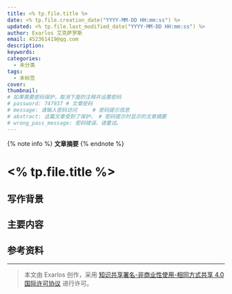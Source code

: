 ```yaml
---
title: <% tp.file.title %>
date: <% tp.file.creation_date("YYYY-MM-DD HH:mm:ss") %>
updated: <% tp.file.last_modified_date("YYYY-MM-DD HH:mm:ss") %>
author: Exarlos 艾克萨罗斯
email: 452361419@qq.com
description: 
keywords: 
categories: 
  - 未分类
tags: 
  - 未标签
cover: 
thumbnail: 
# 如果需要密码保护，取消下面的注释并设置密码
# password: 747937 # 文章密码
# message: 请输入密码访问     # 密码提示信息
# abstract: 这篇文章受到了保护。 # 密码提示时显示的文章摘要
# wrong_pass_message: 密码错误，请重试。
---
```


<!-- 在此处添加文章摘要 -->
{% note info %}
**文章摘要**
{% endnote %}

<!-- more -->

# <% tp.file.title %>

## 写作背景

## 主要内容

## 参考资料

---
> 本文由 Exarlos 创作，采用 [知识共享署名-非商业性使用-相同方式共享 4.0 国际许可协议](http://creativecommons.org/licenses/by-nc-sa/4.0/) 进行许可。

<!-- Obsidian 元数据 (不会影响 Hexo 解析) -->
<!-- 
创建时间: <% tp.file.creation_date("YYYY-MM-DD-dddd HH:mm") %> 
year: <% tp.date.now("YYYY") %>
month: <% tp.date.now("MM") %>
week: <% tp.date.now("WW") %>
day: <% tp.date.now("DD") %>
-->
